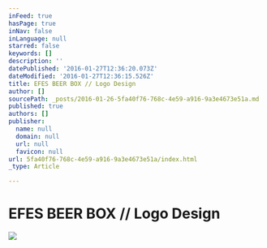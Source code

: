 ```yaml
---
inFeed: true
hasPage: true
inNav: false
inLanguage: null
starred: false
keywords: []
description: ''
datePublished: '2016-01-27T12:36:20.073Z'
dateModified: '2016-01-27T12:36:15.526Z'
title: EFES BEER BOX // Logo Design
author: []
sourcePath: _posts/2016-01-26-5fa40f76-768c-4e59-a916-9a3e4673e51a.md
published: true
authors: []
publisher:
  name: null
  domain: null
  url: null
  favicon: null
url: 5fa40f76-768c-4e59-a916-9a3e4673e51a/index.html
_type: Article

---
```

# EFES BEER BOX // Logo Design
![](https://the-grid-user-content.s3-us-west-2.amazonaws.com/1f3df292-fa02-44a7-8f70-49520ac500f3.jpg)